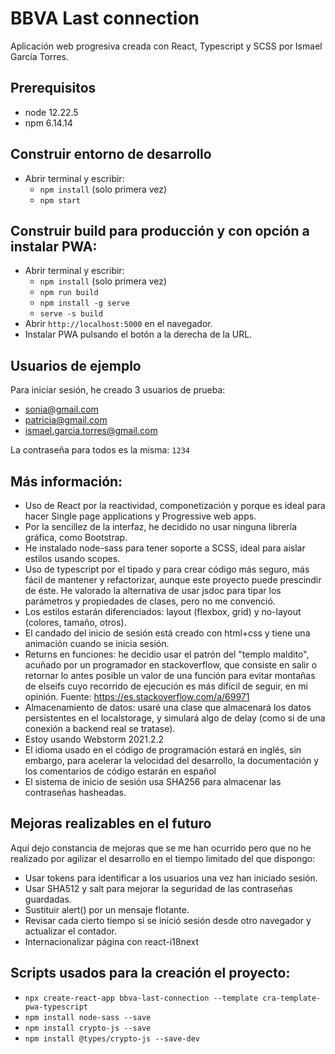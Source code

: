 # BBVA Last connection
Aplicación web progresiva creada con React, Typescript y SCSS
por Ismael García Torres.

## Prerequisitos
- node 12.22.5
- npm 6.14.14

## Construir entorno de desarrollo
- Abrir terminal y escribir:
    - `npm install` (solo primera vez)
    - `npm start`

## Construir build para producción y con opción a instalar PWA:
- Abrir terminal y escribir:
  - `npm install` (solo primera vez)
  - `npm run build`
  - `npm install -g serve`
  - `serve -s build`
- Abrir `http://localhost:5000` en el navegador.
- Instalar PWA pulsando el botón a la derecha de la URL.

## Usuarios de ejemplo
Para iniciar sesión, he creado 3 usuarios de prueba:
- sonia@gmail.com
- patricia@gmail.com
- ismael.garcia.torres@gmail.com

La contraseña para todos es la misma: `1234`

## Más información:
- Uso de React por la reactividad, componetización y porque es ideal para hacer 
Single page applications y Progressive web apps.
- Por la sencillez de la interfaz, he decidido no usar ninguna librería gráfica, 
como Bootstrap.
- He instalado node-sass para tener soporte a SCSS, ideal para aislar estilos
usando scopes.
- Uso de typescript por el tipado y para crear código más seguro, más fácil de
mantener y refactorizar, aunque este proyecto puede prescindir de éste. He valorado
la alternativa de usar jsdoc para tipar los parámetros y propiedades de clases,
pero no me convenció.
- Los estilos estarán diferenciados: layout (flexbox, grid) y no-layout (colores, 
tamaño, otros).
- El candado del inicio de sesión está creado con html+css y tiene una animación
cuando se inicia sesión.
- Returns en funciones: he decidio usar el patrón del "templo maldito", acuñado por
un programador en stackoverflow, que consiste en salir o retornar lo antes posible
un valor de una función para evitar montañas de elseifs cuyo recorrido de ejecución 
es más difícil de seguir, en mi opinión. Fuente: https://es.stackoverflow.com/a/69971
- Almacenamiento de datos: usaré una clase que almacenará los datos persistentes
en el localstorage, y simulará algo de delay (como si de una conexión a backend real
se tratase).
- Estoy usando Webstorm 2021.2.2
- El idioma usado en el código de programación estará en inglés, sin embargo, para
acelerar la velocidad del desarrollo, la documentación y los comentarios de código
estarán en español
- El sistema de inicio de sesión usa SHA256 para almacenar las contraseñas hasheadas.

## Mejoras realizables en el futuro
Aquí dejo constancia de mejoras que se me han ocurrido pero que no he realizado
por agilizar el desarrollo en el tiempo limitado del que dispongo:
- Usar tokens para identificar a los usuarios una vez han iniciado sesión.
- Usar SHA512 y salt para mejorar la seguridad de las contraseñas guardadas.
- Sustituir alert() por un mensaje flotante.
- Revisar cada cierto tiempo si se inició sesión desde otro navegador y actualizar
el contador.
- Internacionalizar página con react-i18next

## Scripts usados para la creación el proyecto:
- `npx create-react-app bbva-last-connection --template cra-template-pwa-typescript`
- `npm install node-sass --save`
- `npm install crypto-js --save`
- `npm install @types/crypto-js --save-dev`
